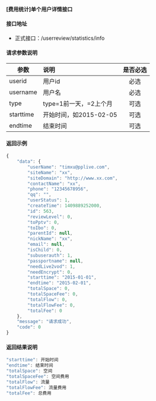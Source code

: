 #### [费用统计]单个用户详情接口

#### 接口地址
  * 正式接口：/userreview/statistics/info

#### 请求参数说明
|  参数         |说明          |是否必选|
| ------------- |:-------------|:-----:|
| userid         | 用户id |必选|
| username      | 用户名 |必选|
| type      | type=1前一天，=2上个月 |可选    |
| starttime      | 开始时间，如2015-02-05           |可选    |
| endtime      | 结束时间 |可选    |
#### 返回示例
```javascript
{
    "data": {
        "userName": "timxu@pplive.com",
        "siteName": "xx",
        "siteDomain": "http://www.xx.com",
        "contactName": "xx",
        "phone": "12345678956",
        "qq": "",
        "userStatus": 1,
        "createTime": 1409889252000,
        "id": 563,
        "reviewLevel": 0,
        "toPptv": 0,
        "toIbo": 0,
        "parentId": null,
        "nickName": "xx",
        "email": null,
        "isChild": 0,
        "subuserauth": 1,
        "passportname": null,
        "needLive2vod": 1,
        "needEncrypt": 0,
        "starttime": "2015-01-01",
        "endtime": "2015-02-01",
        "totalSpace": 0,
        "totalSpaceFee": 0,
        "totalFlow": 0,
        "totalFlowFee": 0,
        "totalFee": 0
    },
    "message": "请求成功",
    "code": 0
}
```

#### 返回结果说明
```javascript
"starttime": 开始时间
"endtime": 结束时间
"totalSpace": 空间
"totalSpaceFee": 空间费用
"totalFlow": 流量
"totalFlowFee": 流量费用
"totalFee": 总费用
```